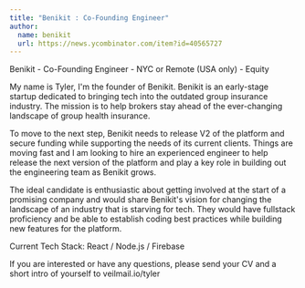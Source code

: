 ```yaml
---
title: "Benikit : Co-Founding Engineer"
author:
  name: benikit
  url: https://news.ycombinator.com/item?id=40565727
---
```

Benikit - Co-Founding Engineer - NYC or Remote (USA only) - Equity

My name is Tyler, I&#x27;m the founder of Benikit.  Benikit is an early-stage startup dedicated to bringing tech into the outdated group insurance industry.  The mission is to help brokers stay ahead of the ever-changing landscape of group health insurance.

To move to the next step, Benikit needs to release V2 of the platform and secure funding while supporting the needs of its current clients. Things are moving fast and I am looking to hire an experienced engineer to help release the next version of the platform and play a key role in building out the engineering team as Benikit grows.

The ideal candidate is enthusiastic about getting involved at the start of a promising company and would share Benikit&#x27;s vision for changing the landscape of an industry that is starving for tech.  They would have fullstack proficiency and be able to establish coding best practices while building new features for the platform.

Current Tech Stack: React &#x2F; Node.js &#x2F; Firebase

If you are interested or have any questions, please send your CV and a short intro of yourself to veilmail.io&#x2F;tyler
